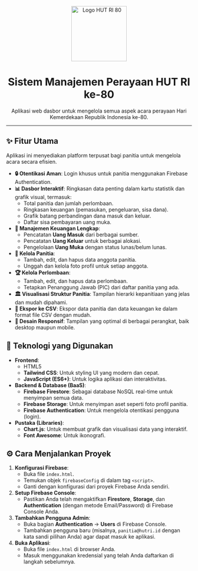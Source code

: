 <div align="center">
  <img src="https://i.ibb.co/zV4HhFq/logo-hut-ri-80.png" alt="Logo HUT RI 80" width="150">
  <h1 align="center">Sistem Manajemen Perayaan HUT RI ke-80</h1>
  <p align="center">
    Aplikasi web dasbor untuk mengelola semua aspek acara perayaan Hari Kemerdekaan Republik Indonesia ke-80.
  </p> 
</div>

---

## ✨ Fitur Utama

Aplikasi ini menyediakan platform terpusat bagi panitia untuk mengelola acara secara efisien.

- **🔒 Otentikasi Aman**: Login khusus untuk panitia menggunakan Firebase Authentication.
- **📊 Dasbor Interaktif**: Ringkasan data penting dalam kartu statistik dan grafik visual, termasuk:
  - Total panitia dan jumlah perlombaan.
  - Ringkasan keuangan (pemasukan, pengeluaran, sisa dana).
  - Grafik batang perbandingan dana masuk dan keluar.
  - Daftar sisa pembayaran uang muka.
- **💸 Manajemen Keuangan Lengkap**:
  - Pencatatan **Uang Masuk** dari berbagai sumber.
  - Pencatatan **Uang Keluar** untuk berbagai alokasi.
  - Pengelolaan **Uang Muka** dengan status lunas/belum lunas.
- **👥 Kelola Panitia**:
  - Tambah, edit, dan hapus data anggota panitia.
  - Unggah dan kelola foto profil untuk setiap anggota.
- **🏆 Kelola Perlombaan**:
  - Tambah, edit, dan hapus data perlombaan.
  - Tetapkan Penanggung Jawab (PIC) dari daftar panitia yang ada.
- **🏛️ Visualisasi Struktur Panitia**: Tampilan hierarki kepanitiaan yang jelas dan mudah dipahami.
- **📄 Ekspor ke CSV**: Ekspor data panitia dan data keuangan ke dalam format file CSV dengan mudah.
- **📱 Desain Responsif**: Tampilan yang optimal di berbagai perangkat, baik desktop maupun mobile.

## 🚀 Teknologi yang Digunakan

- **Frontend**:
  - HTML5
  - **Tailwind CSS**: Untuk styling UI yang modern dan cepat.
  - **JavaScript (ES6+)**: Untuk logika aplikasi dan interaktivitas.
- **Backend & Database (BaaS)**:
  - **Firebase Firestore**: Sebagai database NoSQL real-time untuk menyimpan semua data.
  - **Firebase Storage**: Untuk menyimpan aset seperti foto profil panitia.
  - **Firebase Authentication**: Untuk mengelola otentikasi pengguna (login).
- **Pustaka (Libraries)**:
  - **Chart.js**: Untuk membuat grafik dan visualisasi data yang interaktif.
  - **Font Awesome**: Untuk ikonografi.

## ⚙️ Cara Menjalankan Proyek

1.  **Konfigurasi Firebase**:
    - Buka file `index.html`.
    - Temukan objek `firebaseConfig` di dalam tag `<script>`.
    - Ganti dengan konfigurasi dari proyek Firebase Anda sendiri.
2.  **Setup Firebase Console**:
    - Pastikan Anda telah mengaktifkan **Firestore**, **Storage**, dan **Authentication** (dengan metode Email/Password) di Firebase Console Anda.
3.  **Tambahkan Pengguna Admin**:
    - Buka bagian **Authentication** -> **Users** di Firebase Console.
    - Tambahkan pengguna baru (misalnya, `panitia@hutri.id` dengan kata sandi pilihan Anda) agar dapat masuk ke aplikasi.
4.  **Buka Aplikasi**:
    - Buka file `index.html` di browser Anda.
    - Masuk menggunakan kredensial yang telah Anda daftarkan di langkah sebelumnya.
